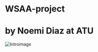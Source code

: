 # WSAA-project
# by Noemi Diaz at ATU

![Introimage](https://cdn.pixabay.com/photo/2023/01/03/08/12/bitcoin-7693848_1280.png)
